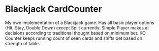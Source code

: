 # Blackjack CardCounter

My own implementation of a Blackjack game. Has all basic player options (Hit, Stay, Double Down) except Split currently. Simple Player makes all decisions according to traditional thought based on minimum bet. KO Counter keeps running count of seen cards and shifts bet based on strength of table.
